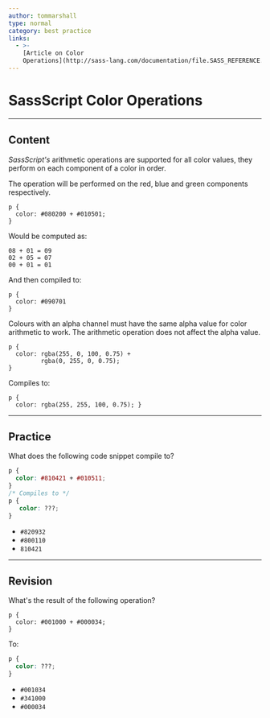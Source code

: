 ```yaml
---
author: tommarshall
type: normal
category: best practice
links:
  - >-
    [Article on Color
    Operations](http://sass-lang.com/documentation/file.SASS_REFERENCE.html#color_operations){article}
---
```


# SassScript Color Operations


---

## Content

*SassScript's* arithmetic operations are supported for all color values, they perform on each component of a color in order.

The operation will be performed on the red, blue and green components respectively.

```plain-text
p {
  color: #080200 + #010501;
}
```

Would be computed as:

```plain-text
08 + 01 = 09
02 + 05 = 07
00 + 01 = 01
```

And then compiled to:

```plain-text
p {
  color: #090701
}
```

Colours with an alpha channel must have the same alpha value for color arithmetic to work. The arithmetic operation does not affect the alpha value.

```plain-text
p {
  color: rgba(255, 0, 100, 0.75) +
         rgba(0, 255, 0, 0.75);
}
```

Compiles to:

```plain-text
p {
  color: rgba(255, 255, 100, 0.75); }
```


---

## Practice

What does the following code snippet compile to?

```css
p {
  color: #810421 + #010511;
}
/* Compiles to */
p {
   color: ???;
}
```

- `#820932`
- `#800110`
- `810421`


---

## Revision

What's the result of the following operation?

```plain-text
p {
  color: #001000 + #000034;
}
```

To:

```css
p {
  color: ???;
}
```

- `#001034`
- `#341000`
- `#000034`
